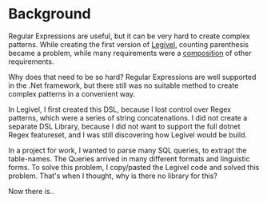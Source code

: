 # Background

Regular Expressions are useful, but it can be very hard to create complex patterns.
While creating the first version of [Legivel](https://github.com/fjoppe/Legivel), counting parenthesis became a problem, while many requirements were a [composition](https://yaml.org/spec/1.2/spec.html#nb-char) of other requirements.

Why does that need to be so hard? Regular Expressions are well supported in the .Net framework, but there still was no suitable method to create complex patterns in a convenient way. 

In Legivel, I first created this DSL, because I lost control over Regex patterns, which were a series of string concatenations. I did not create a separate DSL Library, because I did not want to support the full dotnet Regex featureset, and I was still discovering how Legivel would be build.

In a project for work, I wanted to parse many SQL queries, to extrapt the table-names. The Queries arrived in many different formats and linguistic forms. To solve this problem, I copy/pasted the Legivel code and solved this problem. That's when I thought, why is there no library for this?

Now there is..

